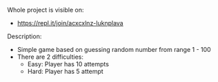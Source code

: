 Whole project is visible on:
- https://repl.it/join/acxcxlnz-luknplava

Description:
- Simple game based on guessing random number from range 1 - 100
- There are 2 difficulties:
  - Easy: Player has 10 attempts
  - Hard: Player has 5 attempt
